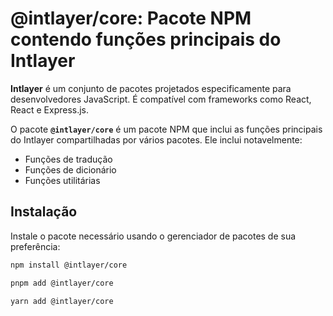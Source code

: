 # @intlayer/core: Pacote NPM contendo funções principais do Intlayer

**Intlayer** é um conjunto de pacotes projetados especificamente para desenvolvedores JavaScript. É compatível com frameworks como React, React e Express.js.

O pacote **`@intlayer/core`** é um pacote NPM que inclui as funções principais do Intlayer compartilhadas por vários pacotes. Ele inclui notavelmente:

- Funções de tradução
- Funções de dicionário
- Funções utilitárias

## Instalação

Instale o pacote necessário usando o gerenciador de pacotes de sua preferência:

```bash packageManager="npm"
npm install @intlayer/core
```

```bash packageManager="pnpm"
pnpm add @intlayer/core
```

```bash packageManager="yarn"
yarn add @intlayer/core
```
